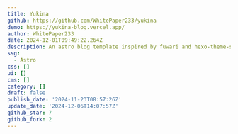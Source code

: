 ```yaml
---
title: Yukina
github: https://github.com/WhitePaper233/yukina
demo: https://yukina-blog.vercel.app/
author: WhitePaper233
date: 2024-12-01T09:49:22.264Z
description: An astro blog template inspired by fuwari and hexo-theme-shokaX.
ssg:
  - Astro
css: []
ui: []
cms: []
category: []
draft: false
publish_date: '2024-11-23T08:57:26Z'
update_date: '2024-12-06T14:07:57Z'
github_star: 7
github_fork: 2
---
```


